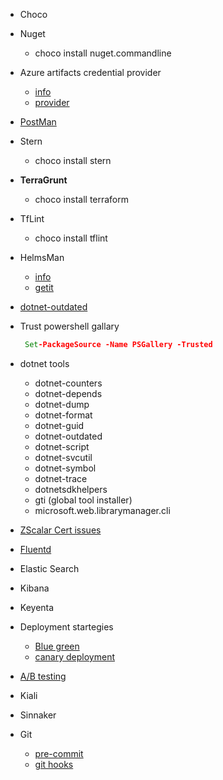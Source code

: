 * Choco
* Nuget
  * choco install nuget.commandline
* Azure artifacts credential provider
  * [info](https://learn.microsoft.com/en-us/azure/devops/artifacts/nuget/dotnet-setup?view=azure-devops)
  * [provider](https://github.com/microsoft/artifacts-credprovider)
* [PostMan](https://learning.postman.com/docs/getting-started/installation-and-updates/)
* Stern
  * choco install stern
* **TerraGrunt**
  * choco install terraform
* TfLint
  * choco install tflint
* HelmsMan
  * [info](https://capgemini.github.io/kubernetes/introduction-to-**helmsman**/#:~:text=Helmsman%20is%20a%20tool%20which%20allows%20you%20to,managing%20versions%20and%20resources%20across%20environments%20much%20simpler.)
  * [getit](https://github.com/Praqma/helmsman/releases)
* [dotnet-outdated](https://github.com/dotnet-outdated/dotnet-outdated)
* Trust powershell gallary

  ```cmd
   Set-PackageSource -Name PSGallery -Trusted
  ```
* dotnet tools
  * dotnet-counters
  * dotnet-depends
  * dotnet-dump
  * dotnet-format
  * dotnet-guid
  * dotnet-outdated
  * dotnet-script
  * dotnet-svcutil
  * dotnet-symbol
  * dotnet-trace
  * dotnetsdkhelpers
  * gti (global tool installer)
  * microsoft.web.librarymanager.cli 

* [ZScalar Cert issues](https://help.zscaler.com/zia/adding-custom-certificate-application-specific-et-store)
* [Fluentd](https://www.fluentd.org/architecture)
* Elastic Search
* Kibana
* Keyenta
  
* Deployment startegies
  * [Blue green](https://semaphoreci.com/blog/blue-green-deployment)
  *  [canary deployment](https://semaphoreci.com/blog/what-is-canary-deployment#:~:text=In%20software%20engineering%2C%20canary%20deployment%20is%20the%20practice,rolled%20out%20to%20the%20rest%20of%20the%20users.)
* [A/B testing](https://vwo.com/ab-testing/)
* Kiali
* Sinnaker
* Git
  * [pre-commit](https://pre-commit.com/)
  * [git hooks](https://git-scm.com/book/en/v2/Customizing-Git-Git-Hooks)